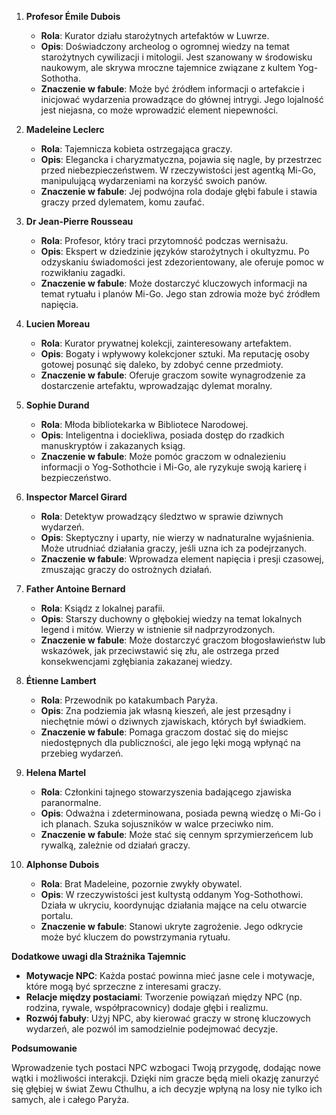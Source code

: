 1. **Profesor Émile Dubois**
   - **Rola**: Kurator działu starożytnych artefaktów w Luwrze.
   - **Opis**: Doświadczony archeolog o ogromnej wiedzy na temat starożytnych cywilizacji i mitologii. Jest szanowany w środowisku naukowym, ale skrywa mroczne tajemnice związane z kultem Yog-Sothotha.
   - **Znaczenie w fabule**: Może być źródłem informacji o artefakcie i inicjować wydarzenia prowadzące do głównej intrygi. Jego lojalność jest niejasna, co może wprowadzić element niepewności.

2. **Madeleine Leclerc**
   - **Rola**: Tajemnicza kobieta ostrzegająca graczy.
   - **Opis**: Elegancka i charyzmatyczna, pojawia się nagle, by przestrzec przed niebezpieczeństwem. W rzeczywistości jest agentką Mi-Go, manipulującą wydarzeniami na korzyść swoich panów.
   - **Znaczenie w fabule**: Jej podwójna rola dodaje głębi fabule i stawia graczy przed dylematem, komu zaufać.

3. **Dr Jean-Pierre Rousseau**
   - **Rola**: Profesor, który traci przytomność podczas wernisażu.
   - **Opis**: Ekspert w dziedzinie języków starożytnych i okultyzmu. Po odzyskaniu świadomości jest zdezorientowany, ale oferuje pomoc w rozwikłaniu zagadki.
   - **Znaczenie w fabule**: Może dostarczyć kluczowych informacji na temat rytuału i planów Mi-Go. Jego stan zdrowia może być źródłem napięcia.

4. **Lucien Moreau**
   - **Rola**: Kurator prywatnej kolekcji, zainteresowany artefaktem.
   - **Opis**: Bogaty i wpływowy kolekcjoner sztuki. Ma reputację osoby gotowej posunąć się daleko, by zdobyć cenne przedmioty.
   - **Znaczenie w fabule**: Oferuje graczom sowite wynagrodzenie za dostarczenie artefaktu, wprowadzając dylemat moralny.

5. **Sophie Durand**
   - **Rola**: Młoda bibliotekarka w Bibliotece Narodowej.
   - **Opis**: Inteligentna i dociekliwa, posiada dostęp do rzadkich manuskryptów i zakazanych ksiąg.
   - **Znaczenie w fabule**: Może pomóc graczom w odnalezieniu informacji o Yog-Sothothcie i Mi-Go, ale ryzykuje swoją karierę i bezpieczeństwo.

6. **Inspector Marcel Girard**
   - **Rola**: Detektyw prowadzący śledztwo w sprawie dziwnych wydarzeń.
   - **Opis**: Skeptyczny i uparty, nie wierzy w nadnaturalne wyjaśnienia. Może utrudniać działania graczy, jeśli uzna ich za podejrzanych.
   - **Znaczenie w fabule**: Wprowadza element napięcia i presji czasowej, zmuszając graczy do ostrożnych działań.

7. **Father Antoine Bernard**
   - **Rola**: Ksiądz z lokalnej parafii.
   - **Opis**: Starszy duchowny o głębokiej wiedzy na temat lokalnych legend i mitów. Wierzy w istnienie sił nadprzyrodzonych.
   - **Znaczenie w fabule**: Może dostarczyć graczom błogosławieństw lub wskazówek, jak przeciwstawić się złu, ale ostrzega przed konsekwencjami zgłębiania zakazanej wiedzy.

8. **Étienne Lambert**
   - **Rola**: Przewodnik po katakumbach Paryża.
   - **Opis**: Zna podziemia jak własną kieszeń, ale jest przesądny i niechętnie mówi o dziwnych zjawiskach, których był świadkiem.
   - **Znaczenie w fabule**: Pomaga graczom dostać się do miejsc niedostępnych dla publiczności, ale jego lęki mogą wpłynąć na przebieg wydarzeń.

9. **Helena Martel**
   - **Rola**: Członkini tajnego stowarzyszenia badającego zjawiska paranormalne.
   - **Opis**: Odważna i zdeterminowana, posiada pewną wiedzę o Mi-Go i ich planach. Szuka sojuszników w walce przeciwko nim.
   - **Znaczenie w fabule**: Może stać się cennym sprzymierzeńcem lub rywalką, zależnie od działań graczy.

10. **Alphonse Dubois**
    - **Rola**: Brat Madeleine, pozornie zwykły obywatel.
    - **Opis**: W rzeczywistości jest kultystą oddanym Yog-Sothothowi. Działa w ukryciu, koordynując działania mające na celu otwarcie portalu.
    - **Znaczenie w fabule**: Stanowi ukryte zagrożenie. Jego odkrycie może być kluczem do powstrzymania rytuału.

**Dodatkowe uwagi dla Strażnika Tajemnic**

- **Motywacje NPC**: Każda postać powinna mieć jasne cele i motywacje, które mogą być sprzeczne z interesami graczy.
- **Relacje między postaciami**: Tworzenie powiązań między NPC (np. rodzina, rywale, współpracownicy) dodaje głębi i realizmu.
- **Rozwój fabuły**: Użyj NPC, aby kierować graczy w stronę kluczowych wydarzeń, ale pozwól im samodzielnie podejmować decyzje.

**Podsumowanie**

Wprowadzenie tych postaci NPC wzbogaci Twoją przygodę, dodając nowe wątki i możliwości interakcji. Dzięki nim gracze będą mieli okazję zanurzyć się głębiej w świat Zewu Cthulhu, a ich decyzje wpłyną na losy nie tylko ich samych, ale i całego Paryża.
